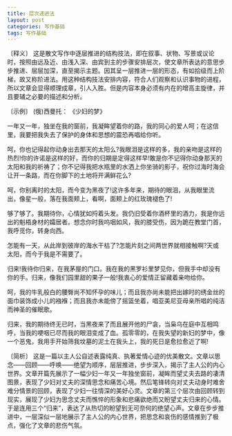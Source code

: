 ```yaml
---
title: 层次递进法
layout: post
categories: 写作基础
tags: 写作基础
---
```


〔释义〕 这是散文写作中逐层推进的结构技法，即在叙事、状物、写景或议论时，按照由远及近、由浅入深、由宾到主的步骤安排层次，使文章所表达的意思步步推进、层层加深，直至揭示主题。因其呈一层推进一层的形态，有如拾级而上阶梯，故又称阶进法。用这种结构技法安排内容，符合人们观察和认识事物的进程，所以文章会显得顺理成章，引人入胜。但是内容本身必须有内在的增高主旋律，并且要辅之必要的描述和分析。

〔示例〕 (俄)西曼托： 《少妇的梦》

一年又一年，独坐在我的窗前，我凝眸望着你的路，我的同心的爱人呵；在这信里，我要把我失去了保护的身体和思想的震恐再唱给你听。

呵，你也记得起你动身出去那天的太阳么?我眼泪是这样的多，我的亲吻是这样的热烈!你的许诺是这样的好，而你的归期是定得这样早!敢是你不记得你动身那天的太阳和我的祈祷了；你不记得我把水瓶里的水洒上你坐骑的影子，祝你过海时海会让开一条路，而在你脚下的土地将开满鲜花么?

呵，你别离时的太阳，而今变为黑夜了!这许多年来，期待的眼泪，从我眼里流出，像星一般，落在我面颊上，看啊，面颊上的红玫瑰褪色了!

够了够了。我期待你，心情犹如捋着头发。我仍旧受着你酒杯里的酒力，我是你远出的魁梧身材的孀居者。想念你时我呜咽如风，我的膝受伤，因为跪在教堂门首，我呼觅你，转身向西。

怎能有一天，从此岸到彼岸的海水干枯了?怎能片刻之间两世界就相接触啊?天或太阳，而今于我是不需要了。

归来!我待你归来，在我茅屋的门口。我在我的黑罗衫里梦见你，但我手中却没有你的手。归来，像我们园里甜的果子一般!我衷心的爱情正留藏着亲吻给你。

呵，我的牛乳般白的腰臀尚不知怀孕的味儿；而且我亦尚未能把出嫁时的绣金丝的面巾装饰成小儿的襁褓；而且我亦未能傍了摇篮坐着，唱亚美尼亚母亲所唱的纯洁而神圣的催眠歌。

归来，我的期待终无已时，当黑夜来了而且展开他的尸衾，当枭乌在庭中互相鸣呼，当我的哽咽已尽而我的眼泪变成了血。孤零零的，在我失望的新妇的梦中，像一个恶鬼，我用手开始筛我坟墓的泥土在我头上，我的死日是愈拉愈近了啊!

〔简析〕 这是一篇以主人公自述表露纯真、执著爱情心迹的优美散文。文章以思念——回顾——呼唤——绝望为顺序，层层推进，步步深入，揭示了主人公的内心世界。文章开篇先展示了一幅少妇一年又一年独坐窗前，凝眸而望丈夫去路的凄清图景，表现了少妇对丈夫的深情思念和痛苦心境。然后笔锋转向对丈夫动身时难舍难分情景的回顾，表现了少妇一往情深的美好心灵。文章的第三个层次由回顾转到现实，展现了少妇为思念丈夫而憔悴的形象和悲痛欲绝而又盼望丈夫归来的心情。于是连用三个“归来”，表达了从热切的盼望到无可奈何的绝望心声。文章在步步推进中，一层深似一层地展示了主人公的内心世界，把思念和哀伤的感情推到了极点，强化了文章的悲伤气氛。 